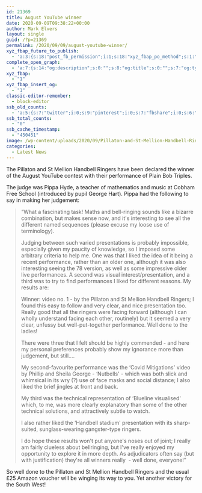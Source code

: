 ```yaml
---
id: 21369
title: August YouTube winner
date: 2020-09-09T09:38:22+00:00
author: Mark Elvers
layout: single
guid: /?p=21369
permalink: /2020/09/09/august-youtube-winner/
xyz_fbap_future_to_publish:
  - 'a:3:{s:18:"post_fb_permission";i:1;s:18:"xyz_fbap_po_method";s:1:"2";s:16:"xyz_fbap_message";s:62:"News item added to the CCCBR website: {POST_TITLE} {PERMALINK}";}'
complete_open_graph:
  - 'a:7:{s:14:"og:description";s:0:"";s:8:"og:title";s:0:"";s:7:"og:type";s:0:"";s:12:"twitter:card";s:7:"summary";s:15:"twitter:creator";s:0:"";s:19:"twitter:description";s:0:"";s:8:"og:image";s:0:"";}'
xyz_fbap:
  - "1"
xyz_fbap_insert_og:
  - "1"
classic-editor-remember:
  - block-editor
ssb_old_counts:
  - 'a:5:{s:7:"twitter";i:0;s:9:"pinterest";i:0;s:7:"fbshare";i:0;s:6:"reddit";i:0;s:6:"tumblr";N;}'
ssb_total_counts:
  - "0"
ssb_cache_timestamp:
  - "450451"
image: /wp-content/uploads/2020/09/Pillaton-and-St-Mellion-Handbell-Ringers.png
categories:
  - Latest News
---
```

The Pillaton and St Mellion Handbell Ringers have been declared the winner of the August YouTube contest with their performance of Plain Bob Triples.

The judge was Pippa Hyde, a teacher of mathematics and music at Cobham Free School (introduced by pupil George Hart). Pippa had the following to say in making her judgement:

<blockquote class="wp-block-quote">
  <p>
    &#8220;What a fascinating task! Maths and bell-ringing sounds like a bizarre combination, but makes sense now, and it&apos;s interesting to see all the different named sequences (please excuse my loose use of terminology).
  </p>
  
  <p>
    Judging between such varied presentations is probably impossible, especially given my paucity of knowledge, so I imposed some arbitrary criteria to help me. One was that I liked the idea of it being a recent performance, rather than an older one, although it was also interesting seeing the 78 version, as well as some impressive older live performances. A second was visual interest/presentation, and a third was to try to find performances I liked for different reasons. My results are:
  </p>
  
  <p>
    Winner: video no. 1 - by the Pillaton and St Mellion Handbell Ringers; I found this easy to follow and very clear, and nice presentation too. Really good that all the ringers were facing forward (although I can wholly understand facing each other, routinely) but it seemed a very clear, unfussy but well-put-together performance. Well done to the ladies!
  </p>
  
  <p>
    There were three that I felt should be highly commended - and here my personal preferences probably show my ignorance more than judgement, but still&#8230;. 
  </p>
  
  <p>
    My second-favourite performance was the &#8216;Covid Mitigations&apos; video by Phillip and Sheila George - &#8216;Nutbells&apos; - which was both slick and whimsical in its wry (?) use of face masks and social distance; I also liked the brief jingles at front and back.
  </p>
  
  <p>
    My third was the technical representation of &#8216;Blueline visualised&apos; which, to me, was more clearly explanatory than some of the other technical solutions, and attractively subtle to watch.
  </p>
  
  <p>
    I also rather liked the &#8216;Handbell stadium&apos; presentation with its sharp-suited, sunglass-wearing gangster-type ringers.
  </p>
  
  <p>
    I do hope these results won&apos;t put anyone&apos;s noses out of joint; I really am fairly clueless about bellringing, but I&apos;ve really enjoyed my opportunity to explore it in more depth. As adjudicators often say (but with justification) they&apos;re all winners really  - well done, everyone!&#8221;
  </p>
</blockquote>

So well done to the Pillaton and St Mellion Handbell Ringers and the usual £25 Amazon voucher will be winging its way to you. Yet another victory for the South West!<figure class="wp-block-embed-youtube wp-block-embed is-type-video is-provider-youtube wp-embed-aspect-16-9 wp-has-aspect-ratio">

<div class="wp-block-embed__wrapper">
</div></figure>
